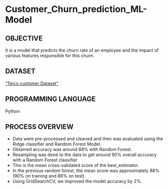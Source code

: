 # Customer_Churn_prediction_ML-Model
## OBJECTIVE
It is a model that predicts the churn rate of an employee and the impact of various features responsible for this churn. 
## DATASET
 [“Telco customer Dataset"](https://github.com/piyushthakur16/Customer_Churn_prediction_ML-Model/blob/main/Telco-Customer-Churn%20Dataset.csv)
 

##  PROGRAMMING LANGUAGE
Python 
 
 
## PROCESS OVERVIEW
- Data were pre-processed and cleaned and then was evaluated using the Ridge classifier and Random Forest Model.
- Obtained accuracy was around 88% with Random Forest.
- Resampling was done to the data to get around 90%  overall accuracy with a Random Forest classifier
- This is the mean cross-validated score of the best_estimator.
- In the previous random forest, the mean score was approximately 88% (90% on training and 86% on test). 
- Using GridSearchCV, we improved the model accuracy by 2%.


